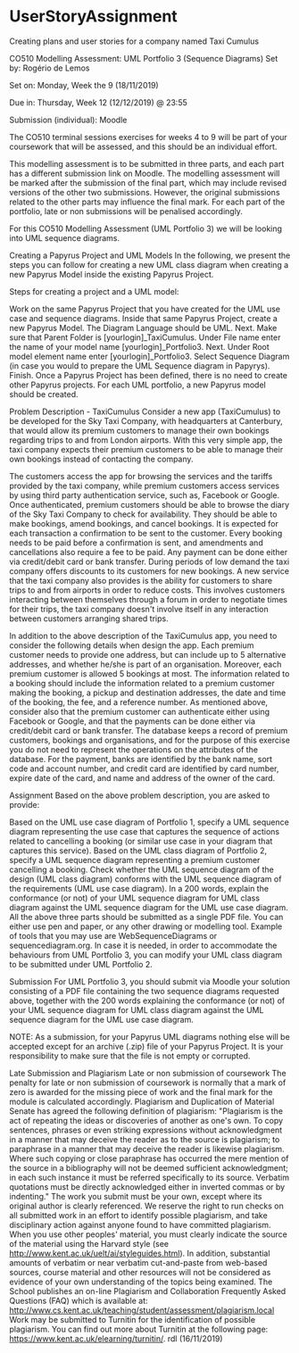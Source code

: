 # UserStoryAssignment
Creating plans and user stories for a company named Taxi Cumulus


CO510  Modelling Assessment: UML Portfolio 3 (Sequence Diagrams)
Set by:  Rogério de Lemos 

Set on: Monday, Week the 9 (18/11/2019)

Due in: Thursday, Week 12 (12/12/2019) @ 23:55

Submission (individual): Moodle



The CO510 terminal sessions exercises for weeks 4 to 9 will be part of your coursework that will be assessed, and this should be an individual effort. 



This modelling assessment is to be submitted in three parts, and each part has a different submission link on Moodle. The modelling assessment will be marked after the submission of the final part, which may include revised versions of the other two submissions. However, the original submissions related to the other parts may influence the final mark. For each part of the portfolio, late or non submissions will be penalised accordingly. 



For this CO510 Modelling Assessment (UML Portfolio 3) we will be looking into UML sequence diagrams.



Creating a Papyrus Project and UML Models
In the following, we present the steps you can follow for creating a new UML class diagram when creating a new Papyrus Model inside the existing Papyrus Project. 


Steps for creating a project and a UML model:

Work on the same Papyrus Project that you have created for the UML use case and sequence diagrams.
Inside that same Papyrus Project, create a new Papyrus Model. The Diagram Language should be UML. Next.
Make sure that Parent Folder is [yourlogin]_TaxiCumulus. Under File name enter the name of your model name [yourlogin]_Portfolio3. Next.
Under Root model element name enter [yourlogin]_Portfolio3.  Select Sequence Diagram (in case you would to prepare the UML Sequence diagram in Papyrys). Finish.
Once a Papyrus Project has been defined, there is no need to create other Papyrus projects. For each UML portfolio, a new Papyrus model should be created.



Problem Description - TaxiCumulus
Consider a new app (TaxiCumulus) to be developed for the Sky Taxi Company, with headquarters at Canterbury, that would allow its premium customers to manage their own bookings regarding trips to and from London airports. With this very simple app, the taxi company expects their premium customers to be able to manage their own bookings instead of contacting the company. 



The customers access the app for browsing the services and the tariffs provided by the taxi company, while premium customers access services by using third party authentication service, such as, Facebook or Google. Once authenticated, premium customers should be able to browse the diary of the Sky Taxi Company to check for availability. They should be able to make bookings, amend bookings, and cancel bookings. It is expected for each transaction a confirmation to be sent to the customer. Every booking needs to be paid before a confirmation is sent, and amendments and cancellations also require a fee to be paid. Any payment can be done either via credit/debit card or bank transfer. During periods of low demand the taxi company offers discounts to its customers for new bookings. A new service that the taxi company also provides is the ability for customers to share trips to and from airports in order to reduce costs. This involves customers interacting between themselves through a forum in order to negotiate times for their trips, the taxi company doesn't involve itself in any interaction between customers arranging shared trips.



In addition to the above description of the TaxiCumulus app, you need to consider the following details when design the app. Each premium customer needs to provide one address, but can include up to 5 alternative addresses, and whether he/she is part of an organisation. Moreover, each premium customer is allowed 5 bookings at most. The information related to a booking should include the information related to a premium customer making the booking, a pickup and destination addresses, the date and time of the booking, the fee, and a reference number. As mentioned above, consider also that the premium customer can authenticate either using Facebook or Google, and that the payments can be done either via credit/debit card or bank transfer. The database keeps a record of premium customers, bookings and organisations, and for the purpose of this exercise you do not need to represent the operations on the attributes of the database. For the payment, banks are identified by the bank name, sort code and account number, and credit card are identified by card number, expire date of the card, and name and address of the owner of the card. 



Assignment
Based on the above problem description, you are asked to provide:

Based on the UML use case diagram of Portfolio 1, specify a UML sequence diagram representing the use case that captures the sequence of actions related to cancelling a booking (or similar use case in your diagram that captures this service).
Based on the UML class diagram of Portfolio 2, specify a UML sequence diagram representing a premium customer cancelling a booking.
Check whether the UML sequence diagram of the design (UML class diagram) conforms with the UML sequence diagram of the requirements (UML use case diagram). In a 200 words, explain the conformance (or not) of your UML sequence diagram for UML class diagram against the UML sequence diagram for the UML use case diagram. 
All the above three parts should be submitted as a single PDF file. You can either use pen and paper, or any other drawing or modelling tool. Example of tools that you may use are  WebSequenceDiagrams or sequencediagram.org. In case it is needed, in order to accommodate the behaviours from UML Portfolio 3, you can modify your UML class diagram to be submitted under UML Portfolio 2.



Submission
For UML Portfolio 3, you should submit via Moodle your solution consisting of a PDF file containing the two sequence diagrams requested above, together with the 200 words explaining the conformance (or not) of your UML sequence diagram for UML class diagram against the UML sequence diagram for the UML use case diagram. 


NOTE: As a submission, for your Papyrus UML diagrams nothing else will be accepted except for an archive (.zip) file of your Papyrus Project. It is your responsibility to make sure that the file is not empty or corrupted.



Late Submission and Plagiarism
Late or non submission of coursework
The penalty for late or non submission of coursework is normally that a mark of zero is awarded for the missing piece of work and the final mark for the module is calculated accordingly. 
Plagiarism and Duplication of Material
Senate has agreed the following definition of plagiarism: "Plagiarism is the act of repeating the ideas or discoveries of another as one's own. To copy sentences, phrases or even striking expressions without acknowledgment in a manner that may deceive the reader as to the source is plagiarism; to paraphrase in a manner that may deceive the reader is likewise plagiarism. Where such copying or close paraphrase has occurred the mere mention of the source in a bibliography will not be deemed sufficient acknowledgment; in each such instance it must be referred specifically to its source. Verbatim quotations must be directly acknowledged either in inverted commas or by indenting." The work you submit must be your own, except where its original author is clearly referenced. We reserve the right to run checks on all submitted work in an effort to identify possible plagiarism, and take disciplinary action against anyone found to have committed plagiarism. When you use other peoples' material, you must clearly indicate the source of the material using the Harvard style (see http://www.kent.ac.uk/uelt/ai/styleguides.html).
In addition, substantial amounts of verbatim or near verbatim cut-and-paste from web-based sources, course material and other resources will not be considered as evidence of your own understanding of the topics being examined.
The School publishes an on-line Plagiarism and Collaboration Frequently Asked Questions (FAQ) which is available at:
http://www.cs.kent.ac.uk/teaching/student/assessment/plagiarism.local
Work may be submitted to Turnitin for the identification of possible plagiarism. You can find out more about Turnitin at the following page: https://www.kent.ac.uk/elearning/turnitin/.
rdl (16/11/2019) 
